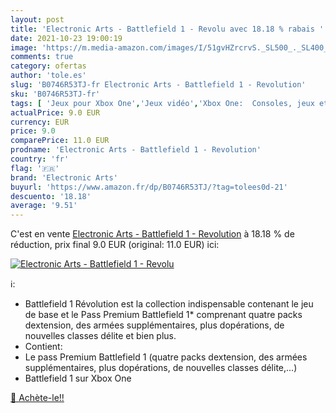 ```yaml
---
layout: post
title: 'Electronic Arts - Battlefield 1 - Revolu avec 18.18 % rabais '
date: 2021-10-23 19:00:19
image: 'https://m.media-amazon.com/images/I/51gvHZrcrvS._SL500_._SL400_.jpg'
comments: true
category: ofertas
author: 'tole.es'
slug: 'B0746R53TJ-fr Electronic Arts - Battlefield 1 - Revolution'
sku: 'B0746R53TJ-fr'
tags: [ 'Jeux pour Xbox One','Jeux vidéo','Xbox One:  Consoles, jeux et accessoires','electronic arts', ]
actualPrice: 9.0 EUR
currency: EUR
price: 9.0
comparePrice: 11.0 EUR
prodname: 'Electronic Arts - Battlefield 1 - Revolution'
country: 'fr'
flag: '🇫🇷'
brand: 'Electronic Arts'
buyurl: 'https://www.amazon.fr/dp/B0746R53TJ/?tag=tolees0d-21'
descuento: '18.18'
average: '9.51'
---
```


C'est en vente [Electronic Arts - Battlefield 1 - Revolution](https://www.amazon.fr/dp/B0746R53TJ/?tag=tolees0d-21)  à  18.18 % de réduction, prix final  9.0 EUR (original: 11.0 EUR) ici:

[![Electronic Arts - Battlefield 1 - Revolu](https://m.media-amazon.com/images/I/51gvHZrcrvS._SL500_._SL400_.jpg)](https://www.amazon.fr/dp/B0746R53TJ/?tag=tolees0d-21)

ℹ️:

- Battlefield 1 Révolution est la collection indispensable contenant le jeu de base et le Pass Premium Battlefield 1* comprenant quatre packs dextension, des armées supplémentaires, plus dopérations, de nouvelles classes délite et bien plus.
- Contient:
- Le pass Premium Battlefield 1 (quatre packs dextension, des armées supplémentaires, plus dopérations, de nouvelles classes délite,...)
- Battlefield 1 sur Xbox One

[🛒 Achète-le!!](https://www.amazon.fr/dp/B0746R53TJ/?tag=tolees0d-21)
